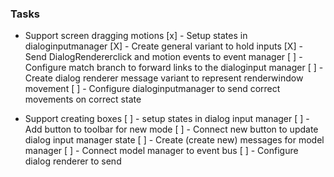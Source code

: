 ### Tasks
- Support screen dragging motions
    [x] - Setup states in dialoginputmanager
    [X] - Create general variant to hold inputs
    [X] - Send DialogRendererclick and motion events to event manager
    [ ] - Configure match branch to forward links to the dialoginput manager
    [ ] - Create dialog renderer message variant to represent renderwindow movement
    [ ] - Configure dialoginputmanager to send correct movements on correct state

- Support creating boxes
    [ ] - setup states in dialog input manager
    [ ] - Add button to toolbar for new mode
    [ ] - Connect new button to update dialog input manager state
    [ ] - Create (create new) messages for model manager 
    [ ] - Connect model manager to event bus
    [ ] - Configure dialog renderer to send